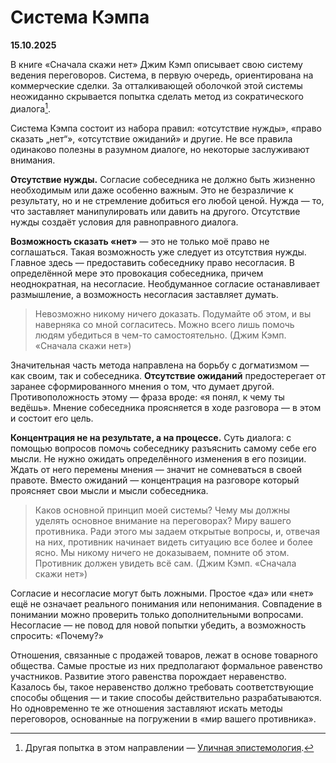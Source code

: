 # Система Кэмпа

**15.10.2025**

В книге «Сначала скажи нет» Джим Кэмп описывает свою систему ведения переговоров. Система, в первую очередь, ориентирована на коммерческие сделки. За отталкивающей оболочкой этой системы неожиданно скрывается попытка сделать метод из сократического диалога[^1].

[^1]: Другая попытка в этом направлении — [Уличная эпистемология](https://streetepistemology.ru).

Система Кэмпа состоит из набора правил: «отсутствие нужды», «право сказать „нет“», «отсутствие ожиданий» и другие. Не все правила одинаково полезны в разумном диалоге, но некоторые заслуживают внимания.

**Отсутствие нужды.** Согласие собеседника не должно быть жизненно необходимым или даже особенно важным. Это не безразличие к результату, но и не стремление добиться его любой ценой. Нужда — то, что заставляет манипулировать или давить на другого. Отсутствие нужды создаёт условия для равноправного диалога.

**Возможность сказать «нет»** — это не только моё право не соглашаться. Такая возможность уже следует из отсутствия нужды. Главное здесь — предоставить собеседнику право несогласия. В определённой мере это провокация собеседника, причем неоднократная, на несогласие. Необдуманное согласие останавливает размышление, а возможность несогласия заставляет думать.

> Невозможно никому ничего доказать. Подумайте об этом, и вы наверняка со мной согласитесь. Можно всего лишь помочь людям убедиться в чем-то самостоятельно. (Джим Кэмп. «Сначала скажи нет»)

Значительная часть метода направлена на борьбу с догматизмом — как своим, так и собеседника. **Отсутствие ожиданий** предостерегает от заранее сформированного мнения о том, что думает другой. Противоположность этому — фраза вроде: «я понял, к чему ты ведёшь». Мнение собеседника проясняется в ходе разговора — в этом и состоит его цель.

**Концентрация не на результате, а на процессе.** Суть диалога: с помощью вопросов помочь собеседнику разъяснить самому себе его мысли. Не нужно ожидать определённого изменения в его позиции. Ждать от него перемены мнения — значит не сомневаться в своей правоте. Вместо ожиданий — концентрация на разговоре который проясняет свои мысли и мысли собеседника.

> Каков основной принцип моей системы? Чему мы должны уделять основное внимание на переговорах? Миру вашего противника. Ради этого мы задаем открытые вопросы, и, отвечая на них, противник начинает видеть ситуацию все более и более ясно. Мы никому ничего не доказываем, помните об этом. Противник должен увидеть всё сам. (Джим Кэмп. «Сначала скажи нет»)

Согласие и несогласие могут быть ложными. Простое «да» или «нет» ещё не означает реального понимания или непонимания. Совпадение в понимании можно проверить только дополнительными вопросами. Несогласие — не повод для новой попытки убедить, а возможность спросить: «Почему?»

Отношения, связанные с продажей товаров, лежат в основе товарного общества. Самые простые из них предполагают формальное равенство участников. Развитие этого равенства порождает неравенство. Казалось бы, такое неравенство должно требовать соответствующие способы общения — и такие способы действительно разрабатываются. Но одновременно те же отношения заставляют искать методы переговоров, основанные на погружении в «мир вашего противника».

